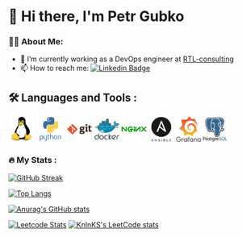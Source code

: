 # 👋 Hi there, I'm Petr Gubko

### :man_technologist: About Me:
- 🔭 I’m currently working as a DevOps engineer at [RTL-consulting](https://rtl-consulting.ru/)
- 📫 How to reach me: [![Linkedin Badge](https://img.shields.io/badge/-LinkedIn-blue?style=flat&logo=Linkedin&logoColor=white)](https://www.linkedin.com/in/petr-gubko-2284a821a/)



## :hammer_and_wrench: Languages and Tools :

<div>
  <img src="https://github.com/devicons/devicon/blob/master/icons/linux/linux-original.svg" title="Linux" alt="Linux" width="50" height="50"/>&nbsp;
  <img src="https://github.com/devicons/devicon/blob/master/icons/python/python-original-wordmark.svg" title="Python" alt="Python" width="50" height="50"/>&nbsp;  
  <img src="https://github.com/devicons/devicon/blob/master/icons/git/git-original-wordmark.svg" title="Git" **alt="Git" width="50" height="50"/>
  <img src="https://github.com/devicons/devicon/blob/master/icons/docker/docker-original-wordmark.svg" title="Docker" **alt="Git" width="50" height="50"/>
  <img src="https://github.com/devicons/devicon/blob/master/icons/nginx/nginx-original.svg" title="Nginx" **alt="Nginx" width="50" height="50"/>
  <img src="https://github.com/devicons/devicon/blob/master/icons/ansible/ansible-original-wordmark.svg" title="Ansible" **alt="Ansible" width="50" height="50"/>
  <img src="https://github.com/devicons/devicon/blob/master/icons/grafana/grafana-original-wordmark.svg" title="Grafana" **alt="Grafana" width="50" height="50"/>
  <img src="https://github.com/devicons/devicon/blob/master/icons/postgresql/postgresql-original-wordmark.svg" title="Postgresql" **alt="Postgresql" width="50" height="50"/>
</div>
<!---
- 
- 👀 I’m interested in ...
- 🌱 I’m currently learning ...
- 💞️ I’m looking to collaborate on ...
- 📫 How to reach me ...
ihavelapki/ihavelapki is a ✨ special ✨ repository because its `README.md` (this file) appears on your GitHub profile.
You can click the Preview link to take a look at your changes.
--->

### :fire: My Stats :

[![GitHub Streak](http://github-readme-streak-stats.herokuapp.com?user=ihavelapki&theme=dark&background=000000)](https://git.io/streak-stats)

[![Top Langs](https://github-readme-stats.vercel.app/api/top-langs/?username=ihavelapki&layout=compact&theme=vision-friendly-dark)](https://github.com/anuraghazra/github-readme-stats)

[![Anurag's GitHub stats](https://github-readme-stats.vercel.app/api?username=ihavelapki)](https://github.com/anuraghazra/github-readme-stats)

[![Leetcode Stats](https://leetcard.jacoblin.cool/JacobLinCool)](https://leetcode.com/Pereyro)
[![KnlnKS's LeetCode stats](https://leetcode-stats-six.vercel.app/api?username=Pereyro&theme=dark)](https://github.com/KnlnKS/leetcode-stats)
